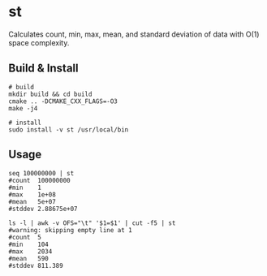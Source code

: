 # st

Calculates count, min, max, mean, and standard deviation of data with O(1) space complexity.

## Build & Install
```shell
# build
mkdir build && cd build
cmake .. -DCMAKE_CXX_FLAGS=-O3
make -j4

# install
sudo install -v st /usr/local/bin
```

## Usage
```shell
seq 100000000 | st
#count	100000000
#min	1
#max	1e+08
#mean	5e+07
#stddev	2.88675e+07

ls -l | awk -v OFS="\t" '$1=$1' | cut -f5 | st
#warning: skipping empty line at 1
#count	5
#min	104
#max	2034
#mean	590
#stddev	811.389
```